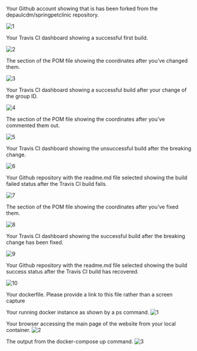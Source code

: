 Your Github account showing that is has been forked from the depaulcdm/springpetclinic repository.

![1](https://github.com/momeni22/spring-petclinic/blob/master/figures/1.png)


Your Travis CI dashboard showing a successful first build.

![2](https://github.com/momeni22/spring-petclinic/blob/master/figures/2.png)


The section of the POM file showing the coordinates after you’ve changed them.

![3](https://github.com/momeni22/spring-petclinic/blob/master/figures/3.png)


Your Travis CI dashboard showing a successful build after your change of the group
ID.

![4](https://github.com/momeni22/spring-petclinic/blob/master/figures/4.png)


The section of the POM file showing the coordinates after you’ve commented them
out.

![5](https://github.com/momeni22/spring-petclinic/blob/master/figures/5.png)


Your Travis CI dashboard showing the unsuccessful build after the breaking change.

![6](https://github.com/momeni22/spring-petclinic/blob/master/figures/6.png)


Your Github repository with the readme.md file selected showing the build failed
status after the Travis CI build fails.

![7](https://github.com/momeni22/spring-petclinic/blob/master/figures/7.png)


The section of the POM file showing the coordinates after you’ve fixed them.

![8](https://github.com/momeni22/spring-petclinic/blob/master/figures/8.png)


Your Travis CI dashboard showing the successful build after the breaking change has
been fixed.

![9](https://github.com/momeni22/spring-petclinic/blob/master/figures/9.png)


Your Github repository with the readme.md file selected showing the build success
status after the Travis CI build has recovered.

![10](https://github.com/momeni22/spring-petclinic/blob/master/figures/10.png)



 Your dockerfile. Please provide a link to this file rather than a screen capture




  Your running docker instance as shown by a ps command.
  ![1](https://github.com/momeni22/spring-petclinic/blob/master/figures/Docker1.png)



   Your browser accessing the main page of the website from your local container.
   ![2](https://github.com/momeni22/spring-petclinic/blob/master/figures/Docker2.png)



   The output from the docker-compose up command.
   ![3](https://github.com/momeni22/spring-petclinic/blob/master/figures/DockerCompose.png)


